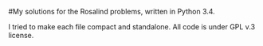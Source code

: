 #My solutions for the Rosalind problems, written in Python 3.4.

I tried to make each file compact and standalone. 
All code is under GPL v.3 license.
